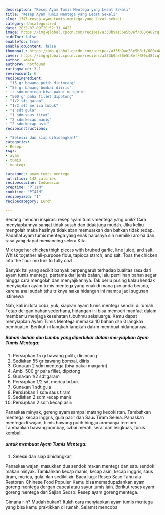 ```yaml
---
description: "Resep Ayam Tumis Mentega yang Lezat Sekali"
title: "Resep Ayam Tumis Mentega yang Lezat Sekali"
slug: 1363-resep-ayam-tumis-mentega-yang-lezat-sekali
category: Uncategorized
date: 2022-07-09T20:52:31.442Z
image: https://img-global.cpcdn.com/recipes/a333b9ae56e5b8ef/680x482cq70/ayam-tumis-mentega-foto-resep-utama.jpg
hideToc: false
enableToc: true
enableTocContent: false
thumbnail: https://img-global.cpcdn.com/recipes/a333b9ae56e5b8ef/680x482cq70/ayam-tumis-mentega-foto-resep-utama.jpg
cover: https://img-global.cpcdn.com/recipes/a333b9ae56e5b8ef/680x482cq70/ayam-tumis-mentega-foto-resep-utama.jpg
author: Admin
authorAv: notfound
ratingvalue: 3.1
reviewcount: 6
recipeingredient:
- "15 gr bawang putih dicincang"
- "55 gr bawang bombai diiris"
- "2 sdm mentega bisa pakai margarin"
- "500 gr paha fillet dipotong"
- "1/2 sdt garam"
- "1/2 sdt merica bubuk"
- "1 sdt gula"
- "1 sdm saus tiram"
- "2 sdm kecap manis"
- "2 sdm kecap asin"
recipeinstructions:

- "Selesai dan siap dihidangkan!"
categories:
- Resep
tags:
- ayam
- tumis
- mentega

katakunci: ayam tumis mentega 
nutrition: 142 calories
recipecuisine: Indonesian
preptime: "PT11M"
cooktime: "PT41M"
recipeyield: "1"
recipecategory: Lunch

---
```





Sedang mencari inspirasi resep ayam tumis mentega yang unik? Cara menyiapkannya sangat tidak susah dan tidak juga mudah. Jika keliru mengolah maka hasilnya tidak akan memuaskan dan bahkan tidak sedap. Padahal ayam tumis mentega yang enak harusnya sih memiliki aroma dan rasa yang dapat memancing selera Kita.





Mix together chicken thigh pieces with bruised garlic, lime juice, and salt. Whisk together all-purpose flour, tapioca starch, and salt. Toss the chicken into the flour mixture to fully coat.

Banyak hal yang sedikit banyak berpengaruh terhadap kualitas rasa dari ayam tumis mentega, pertama dari jenis bahan, lalu pemilihan bahan segar hingga cara mengolah dan menyajikannya. Tak perlu pusing kalau hendak menyiapkan ayam tumis mentega yang enak di mana pun anda berada, karena asal sudah tahu triknya maka hidangan ini mampu jadi suguhan istimewa.






Nah, kali ini kita coba, yuk, siapkan ayam tumis mentega sendiri di rumah. Tetap dengan bahan sederhana, hidangan ini bisa memberi manfaat dalam membantu menjaga kesehatan tubuhmu sekeluarga. Kamu dapat menyiapkan Ayam Tumis Mentega memakai 10 bahan dan 0 langkah pembuatan. Berikut ini langkah-langkah dalam membuat hidangannya.

<!--inarticleads1-->

##### Bahan-bahan dan bumbu yang diperlukan dalam menyiapkan Ayam Tumis Mentega:

1. Persiapkan 15 gr bawang putih, dicincang
1. Sediakan 55 gr bawang bombai, diiris
1. Gunakan 2 sdm mentega (bisa pakai margarin)
1. Ambil 500 gr paha fillet, dipotong
1. Gunakan 1/2 sdt garam
1. Persiapkan 1/2 sdt merica bubuk
1. Gunakan 1 sdt gula
1. Persiapkan 1 sdm saus tiram
1. Sediakan 2 sdm kecap manis
1. Persiapkan 2 sdm kecap asin


Panaskan minyak, goreng ayam sampai matang kecoklatan. Tambahkan mentega, kecap inggris, gula pasir dan Saus Tiram Selera. Panaskan mentega di wajan, tumis bawang putih hingga aromanya tercium. Tambahkan bawang bombay, cabai merah, serai dan lengkuas, tumis kembali. 

<!--inarticleads2-->

#####  untuk membuat Ayam Tumis Mentega:


1. Selesai dan siap dihidangkan!

Panaskan wajan, masukkan dua sendok makan mentega dan satu sendok makan minyak. Tambahkan kecap manis, kecap asin, kecap inggris, saus tiram, merica, gula, dan sedikit air. Baca juga: Resep Sapo Tahu ala Restoran, Chinese Food Populer. Kamu bisa memadupadankan ayam goreng mentega dengan capcai atau sayur tumis lain. Berikut resep ayam goreng mentega dari Sajian Sedap: Resep ayam goreng mentega. 

Gimana nih? Mudah bukan? Itulah cara menyiapkan ayam tumis mentega yang bisa kamu praktikkan di rumah. Selamat mencoba!

